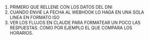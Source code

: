 1. PRIMERO QUE RELLENE CON LOS DATOS DEL DNI
2. CUANDO ENVIE LA FECHA AL WEBHOOK LO HAGA EN UNA SOLA LINEA EN FORMATO ISO
3. VER LOS FLUJOS EN CLAUDE PARA FORMATEAR UN POCO LAS RESPUESTAS. COMO POR EJEMPLO EL QUE COMPARA LOS HORARIOS.